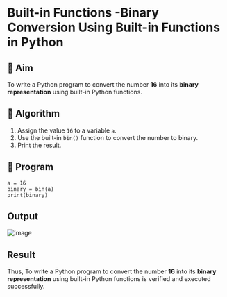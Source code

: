 # Built-in Functions -Binary Conversion Using Built-in Functions in Python

## 🎯 Aim
To write a Python program to convert the number **16** into its **binary representation** using built-in Python functions.

## 🧠 Algorithm
1. Assign the value `16` to a variable `a`.
2. Use the built-in `bin()` function to convert the number to binary.
3. Print the result.

## 🧾 Program
```
a = 16
binary = bin(a)
print(binary)

```

## Output
![image](https://github.com/user-attachments/assets/44f3e962-9271-4120-bda2-3597c64c59b7)

## Result
Thus, To write a Python program to convert the number **16** into its **binary representation** using built-in Python functions is verified and executed successfully.
